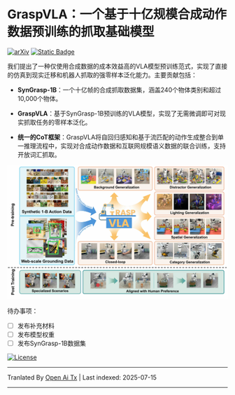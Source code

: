 # GraspVLA：一个基于十亿规模合成动作数据预训练的抓取基础模型
[![arXiv](https://img.shields.io/badge/arXiv-2505.03233-df2a2a.svg)](https://arxiv.org/pdf/2505.03233)
[![Static Badge](https://img.shields.io/badge/Project-Page-a)](https://pku-epic.github.io/GraspVLA-web/)

<!-- [邓胜良](https://shengliangd.github.io/about/), [闫密](https://miyandoris.github.io/), [魏松林](https://songlin.github.io/), 马海鑫, 杨宇鑫, [陈佳怡](https://jychen18.github.io/), 张志奇, 杨涛宇, 张旭恒, [崔鹤鸣](https://i.cs.hku.hk/~heming/), [张志正](https://scholar.google.com/citations?user=X7M0I8kAAAAJ&hl=en), [王鹤](https://hughw19.github.io/) -->

我们提出了一种仅使用合成数据的成本效益高的VLA模型预训练范式，实现了直接的仿真到现实迁移和机器人抓取的强零样本泛化能力。主要贡献包括：

- **SynGrasp-1B**：一个十亿帧的合成抓取数据集，涵盖240个物体类别和超过10,000个物体。

- **GraspVLA**：基于SynGrasp-1B预训练的VLA模型，实现了无需微调即可对现实抓取任务的零样本泛化。

- **统一的CoT框架**：GraspVLA将自回归感知和基于流匹配的动作生成整合到单一推理流程中，实现对合成动作数据和互联网规模语义数据的联合训练，支持开放词汇抓取。

![teaser](https://raw.githubusercontent.com/PKU-EPIC/GraspVLA/main/./figs/teaser.jpg)

待办事项：
- [ ] 发布补充材料
- [ ] 发布模型权重
- [ ] 发布SynGrasp-1B数据集

[![License](https://licensebuttons.net/l/by-nc/4.0/88x31.png)](LICENSE)


---


Tranlated By [Open Ai Tx](https://github.com/OpenAiTx/OpenAiTx) | Last indexed: 2025-07-15


---